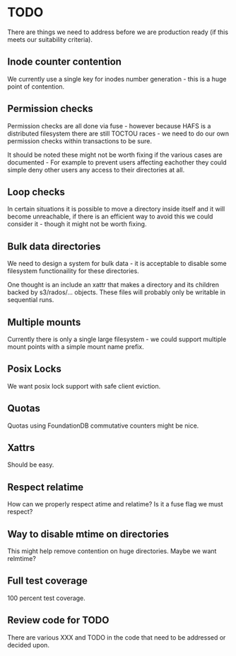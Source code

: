 # TODO

There are things we need to address before we are production ready (if this meets our suitability criteria).

## Inode counter contention

We currently use a single key for inodes number generation - this is a huge point of contention.

## Permission checks

Permission checks are all done via fuse - however because HAFS is a distributed filesystem there
are still TOCTOU races - we need to do our own permission checks within transactions to be sure.

It should be noted these might not be worth fixing if the various cases are documented - For example
to prevent users affecting eachother they could simple deny other users any access to their directories at all.

## Loop checks

In certain situations it is possible to move a directory inside itself and it will become unreachable,
if there is an efficient way to avoid this we could consider it - though it might not be worth fixing.

## Bulk data directories

We need to design a system for bulk data - it is acceptable to disable some filesystem functionaility for these
directories.

One thought is an include an xattr that makes a directory and its children backed by s3/rados/... objects. These
files will probably only be writable in sequential runs.

## Multiple mounts

Currently there is only a single large filesystem - we could support multiple mount points with a simple mount name prefix.

## Posix Locks

We want posix lock support with safe client eviction.

## Quotas

Quotas using FoundationDB commutative counters might be nice.

## Xattrs

Should be easy.

## Respect relatime

How can we properly respect atime and relatime? Is it a fuse flag we must respect?

## Way to disable mtime on directories

This might help remove contention on huge directories. Maybe we want relmtime?

## Full test coverage

100 percent test coverage.

## Review code for TODO

There are various XXX and TODO in the code that need to be addressed or decided upon.